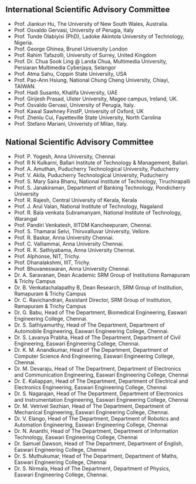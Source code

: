 ## International Scientific Advisory Committee
* Prof. Jiankun Hu, The University of New South Wales, Australia.
* Prof. Osvaldo Gervasi, University of Perugia, Italy
* Prof. Tunde Olabiyisi (PhD), Ladoke Akintola University of Technology, Nigeria.
* Prof. George Ghinea, Brunel University London
* Prof. Rahim Tafazolli, University of Surrey, United Kingdom
* Prof. Dr. Chua Sook Ling @ Landa Chua, Multimedia University, Persiaran Multimedia Cyberjaya, Selangor
* Prof. Atma Sahu, Coppin State University, USA
* Prof. Pao-Ann Hsiung, National Chung Cheng University, Chiayi, TAIWAN.
* Prof. Hadi Susanto, Khalifa University, UAE
* Prof. Girijesh Prasad, Ulster  University, Magee campus, Ireland, UK.
* Prof. Osvaldo Gervasi, University of Perugia, Italy.
* Prof. Kawal Sawhney FinstP, University of Oxford, UK
* Prof. Zhenlu Cui, Fayetteville State University, North Carolina
* Prof. Stefano Mariani, Univeristy of Milan, Italy.

## National Scientific Advisory Committee
* Prof. P. Yogesh, Anna University, Chennai
* Prof. R N Kulkarni, Ballari Institute of Technology & Management, Ballari.
* Prof. A. Amuthan, Puducherry Technological University, Puducherry
* Prof. V. Akila, Puducherry Technological University, Puducherry
* Prof. S. Mary Saira Bhanu, National Institute of Technology, Tiruchirapalli
* Prof. S. Janakiraman, Department of Banking Technology, Pondicherry University
* Prof. R. Rajesh, Central University of Kerala, Kerala
* Prof. J. Arul Valan, National Institute of Technology, Nagaland
* Prof. R. Bala venkata Subramanyam, National Institute of Technology, Warangal
* Prof. Pandiri Venkatesh, IIITDM Kancheepuram, Chennai.
* Prof. S. Thamarai Selvi, Thiruvalluvar University, Vellore. 
* Prof. R. Baskar, Anna University Chennai.
* Prof. C. Valliammai, Anna University Chennai.
* Prof. R. K. Sathiyabama, Anna University Chennai.
* Prof. Alphonse, NIT, Trichy.
* Prof. Dhanalakshmi, IIIT, Trichy.
* Prof. Bhuvaneswaran, Anna University Chennai.
* Dr. A. Saravanan, Dean Academic SRM Group of Institutions Ramapuram & Trichy Campus
* Dr. B. Venkatachalapathy B, Dean Research, SRM Group of Institution, Ramapuram & Trichy Campus
* Dr. C. Ravichandran, Assistant Director, SRM Group of Institution, Ramapuram & Trichy Campus
* Dr. G. Babu, Head of The Department, Biomedical Engineering, Easwari Engineering College, Chennai.
* Dr. S. Sathiyamurthy, Head of The Department, Department of Automobile Engineering, Easwari Engineering College, Chennai.
* Dr. S. Lavanya Prabha, Head of The Department, Department of Civil Engineering, Easwari Engineering College, Chennai.
* Dr. K. M. Anandkumar, Head of The Department, Department of Computer Science And Engineering, Easwari Engineering College, Chennai.
* Dr. M. Devaraju, Head of The Department, Department of Electronics and Communication Engineering, Easwari Engineering College, Chennai
* Dr. E. Kaliappan, Head of The Department, Department of Electrical and Electronics Engineering, Easwari Engineering College, Chennai
* Dr. S. Nagarajan, Head of The Department, Department of Electronics and Instrumentation Engineering, Easwari Engineering College, Chennai
* Dr. M. Vetrivel Sezhian, Head of The Department, Department of Mechanical Engineering, Easwari Engineering College, Chennai.
* Dr. V. Elango, Head of The Department, Department of Robotics and Automation Engineering, Easwari Engineering College, Chennai
* Dr. N. Ananthi, Head of The Department, Department of  Information Technology, Easwari Engineering College, Chennai
* Dr. Samuel Dawson, Head of The Department, Department of English, Easwari Engineering College, Chennai
* Dr. S. Muthukumar, Head of The Department, Department of Maths, Easwari Engineering College, Chennai
* Dr. S. Nirmala, Head of The Department, Department of Physics, Easwari Engineering College, Chennai.

